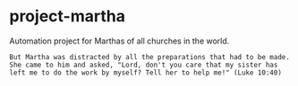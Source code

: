 # project-martha

Automation project for Marthas of all churches in the world.

`But Martha was distracted by all the preparations that had to be made. She came to him and asked, "Lord, don't you care that my sister has left me to do the work by myself? Tell her to help me!" (Luke 10:40)`
